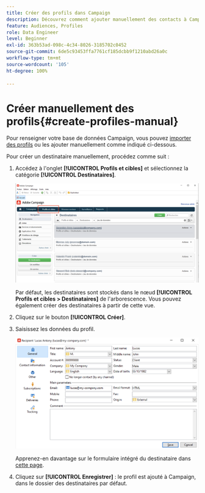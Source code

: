 ```yaml
---
title: Créer des profils dans Campaign
description: Découvrez comment ajouter manuellement des contacts à Campaign
feature: Audiences, Profiles
role: Data Engineer
level: Beginner
exl-id: 363b53ad-098c-4c34-8026-3185702c0452
source-git-commit: 6de5c93453ffa7761cf185dcbb9f1210abd26a0c
workflow-type: tm+mt
source-wordcount: '105'
ht-degree: 100%

---
```


# Créer manuellement des profils{#create-profiles-manual}

Pour renseigner votre base de données Campaign, vous pouvez [importer des profils](import-profiles.md) ou les ajouter manuellement comme indiqué ci-dessous.

Pour créer un destinataire manuellement, procédez comme suit :

1. Accédez à l&#39;onglet **[!UICONTROL Profils et cibles]** et sélectionnez la catégorie **[!UICONTROL Destinataires]**.

   ![](assets/profiles-and-targets.png)

   Par défaut, les destinataires sont stockés dans le nœud **[!UICONTROL Profils et cibles > Destinataires]** de l&#39;arborescence. Vous pouvez également créer des destinataires à partir de cette vue.

1. Cliquez sur le bouton **[!UICONTROL Créer]**.
1. Saisissez les données du profil.

   ![](assets/new-recipient.png)

   Apprenez-en davantage sur le formulaire intégré du destinataire dans [cette page](view-profiles.md#edit-a-profiles).

1. Cliquez sur **[!UICONTROL Enregistrer]** : le profil est ajouté à Campaign, dans le dossier des destinataires par défaut.
